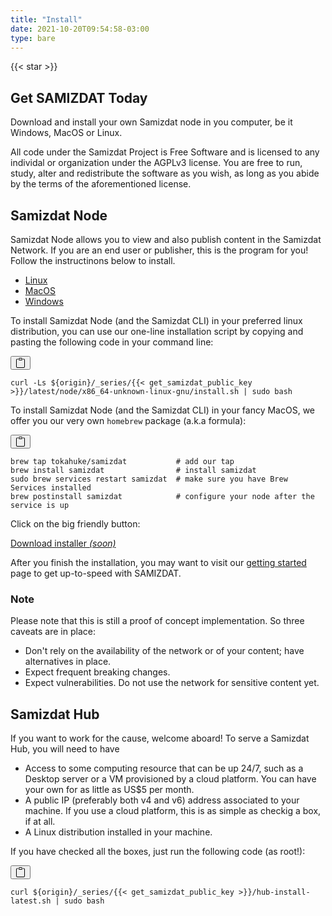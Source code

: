 ```yaml
---
title: "Install"
date: 2021-10-20T09:54:58-03:00
type: bare
---
```


<div class="d-flex align-items-center mb-5" style="flex-direction:column;">

<section id="hero" class="d-flex w-50 py-5" style="flex-direction: column; align-items: center;">
  <div class="pt-3"></div>

  {{< star >}}

  <h1 class="text-monospace font-weight-bold pt-4">
    Get SAMIZDAT Today
  </h1>
  <p class="pt-3 h4 w-75 text-center">
    Download and install your own Samizdat node in you computer, be it Windows, MacOS or Linux.
  </p>
  <div class="alert alert-info mt-4">
    All code under the Samizdat Project is Free Software and is licensed to any individal or
    organization under the AGPLv3 license. You are free to run, study, alter and redistribute
    the software as you wish, as long as you abide by the terms of the aforementioned license.
  </div>
</section>

<main id="content" class="w-50">
  <h2 class="text-monospace">Samizdat Node</h2>
  <p>
    Samizdat Node allows you to view and also publish content in the Samizdat Network. If you are an
    end user or publisher, this is the program for you! Follow the instructinons below to install.
  </p>

  <div id="installation-tab" class="mt-3 mb-2">
  <ul class="nav nav-pills mb-2">
    <li class="nav-item">
      <a class="nav-link" id="btn-linux" data-toggle="tab" href="#install-node-linux">Linux</a>
    </li>
    <li class="nav-item">
      <a class="nav-link" id="btn-macos" data-toggle="tab" href="#install-node-macos">MacOS</a>
    </li>
    <li class="nav-item">
      <a class="nav-link" id="btn-windows" data-toggle="tab" href="#install-node-windows">Windows</a>
    </li>
  </ul>
  <div class="tab-content">
  <div class="tab-pane" id="install-node-linux" role="tabpanel">
      <p>
        To install Samizdat Node (and the Samizdat CLI) in your preferred linux distribution, you
        can use our one-line installation script by copying and pasting the following code in your
        command line:
      </p>

<div class="pre-container">
  <button type="button" class="btn btn-primary pre-overlay" style="">
  <svg xmlns="http://www.w3.org/2000/svg" width="16" height="16" fill="currentColor" class="bi bi-clipboard" viewBox="0 0 16 16">
  <path d="M4 1.5H3a2 2 0 0 0-2 2V14a2 2 0 0 0 2 2h10a2 2 0 0 0 2-2V3.5a2 2 0 0 0-2-2h-1v1h1a1 1 0 0 1 1 1V14a1 1 0 0 1-1 1H3a1 1 0 0 1-1-1V3.5a1 1 0 0 1 1-1h1v-1z"/>
  <path d="M9.5 1a.5.5 0 0 1 .5.5v1a.5.5 0 0 1-.5.5h-3a.5.5 0 0 1-.5-.5v-1a.5.5 0 0 1 .5-.5h3zm-3-1A1.5 1.5 0 0 0 5 1.5v1A1.5 1.5 0 0 0 6.5 4h3A1.5 1.5 0 0 0 11 2.5v-1A1.5 1.5 0 0 0 9.5 0h-3z"/>
</svg>
  </button>
<pre class="template-origin"><code>curl -Ls ${origin}/_series/{{< get_samizdat_public_key >}}/latest/node/x86_64-unknown-linux-gnu/install.sh | sudo bash</code></pre>
</div>

  </div>

  <div class="tab-pane" id="install-node-macos" role="tabpanel">
      <p>
        To install Samizdat Node (and the Samizdat CLI) in your fancy MacOS, we offer you our very own <code>homebrew</code> package (a.k.a formula):
      </p>

<div class="pre-container">
  <button type="button" class="btn btn-primary pre-overlay" style="">
  <svg xmlns="http://www.w3.org/2000/svg" width="16" height="16" fill="currentColor" class="bi bi-clipboard" viewBox="0 0 16 16">
  <path d="M4 1.5H3a2 2 0 0 0-2 2V14a2 2 0 0 0 2 2h10a2 2 0 0 0 2-2V3.5a2 2 0 0 0-2-2h-1v1h1a1 1 0 0 1 1 1V14a1 1 0 0 1-1 1H3a1 1 0 0 1-1-1V3.5a1 1 0 0 1 1-1h1v-1z"/>
  <path d="M9.5 1a.5.5 0 0 1 .5.5v1a.5.5 0 0 1-.5.5h-3a.5.5 0 0 1-.5-.5v-1a.5.5 0 0 1 .5-.5h3zm-3-1A1.5 1.5 0 0 0 5 1.5v1A1.5 1.5 0 0 0 6.5 4h3A1.5 1.5 0 0 0 11 2.5v-1A1.5 1.5 0 0 0 9.5 0h-3z"/>
</svg>
  </button>
  <pre class="template-origin"><code>brew tap tokahuke/samizdat           # add our tap
brew install samizdat                # install samizdat
sudo brew services restart samizdat  # make sure you have Brew Services installed
brew postinstall samizdat            # configure your node after the service is up
</code></pre>
</div>
  </div>

  <div class="tab-pane" id="install-node-windows" role="tabpanel">
    <p>Click on the big friendly button:</p>
    <div class="text-center">
      <a href="#" class="btn btn-primary btn-lg disabled" role="button" aria-disabled="true">Download installer <em>(soon)</em> </a>
    </div>
  </div>


  </div>
  </div>

<p>After you finish the installation, you may want to visit our <a href="/docs/getting-started">getting started</a> page to get up-to-speed with SAMIZDAT.</p>

<div class="alert alert-dark my-3">
<h3 class="font-weight-bold h4">Note</h3>
<p>Please note that this is still a proof of concept implementation. So three caveats are in place:</p>
<ul>
  <li>Don't rely on the availability of the network or of your content; have alternatives in place.</li>
  <li>Expect frequent breaking changes.</li>
  <li>Expect vulnerabilities. Do not use the network for sensitive content yet.</li>
</ul>
</div>

  <h2 class="text-monospace">Samizdat Hub</h2>

  <p>
    If you want to work for the cause, welcome aboard! To serve a Samizdat Hub, you will need to
    have
  </p>

  <ul>
    <li>
      Access to some computing resource that can be up 24/7, such as a Desktop server or a VM
      provisioned by a cloud platform. You can have your own for as little as US$5 per month.
    </li>
    <li>
      A public IP (preferably both v4 and v6) address associated to your machine. If you use a cloud platform, this is as simple as checkig a box, if at all.
    </li>
    <li>A Linux distribution installed in your machine.</li>
  </ul>

  <p>If you have checked all the boxes, just run the following code (as root!):</p>
  <div class="pre-container">
  <button type="button" class="btn btn-primary pre-overlay" style="">
  <svg xmlns="http://www.w3.org/2000/svg" width="16" height="16" fill="currentColor" class="bi bi-clipboard" viewBox="0 0 16 16">
  <path d="M4 1.5H3a2 2 0 0 0-2 2V14a2 2 0 0 0 2 2h10a2 2 0 0 0 2-2V3.5a2 2 0 0 0-2-2h-1v1h1a1 1 0 0 1 1 1V14a1 1 0 0 1-1 1H3a1 1 0 0 1-1-1V3.5a1 1 0 0 1 1-1h1v-1z"/>
  <path d="M9.5 1a.5.5 0 0 1 .5.5v1a.5.5 0 0 1-.5.5h-3a.5.5 0 0 1-.5-.5v-1a.5.5 0 0 1 .5-.5h3zm-3-1A1.5 1.5 0 0 0 5 1.5v1A1.5 1.5 0 0 0 6.5 4h3A1.5 1.5 0 0 0 11 2.5v-1A1.5 1.5 0 0 0 9.5 0h-3z"/>
</svg>
  </button>
  <pre class="template-origin"><code>curl ${origin}/_series/{{< get_samizdat_public_key >}}/hub-install-latest.sh | sudo bash</code></pre>
  </div>
</main>
</div>


<script>
  let os = "unknown";
  if (navigator.appVersion.indexOf('Win') != -1) os = 'windows';
  if (navigator.appVersion.indexOf('Mac') != -1) os = 'macos';
  if (navigator.appVersion.indexOf('X11') != -1) os = 'linux';
  if (navigator.appVersion.indexOf('Linux') != -1) os = 'linux';

  let currentButton = document.querySelector(`#btn-${os}`);
  let currentActive = document.querySelector(`#install-node-${os}`);
  document.querySelectorAll(".nav-link").forEach(el => {
    el.addEventListener("click", (e) => {
      currentActive.classList.remove("show");
      currentActive.classList.remove("active");
      currentButton.classList.remove("active");

      currentButton = el;
      currentActive = document.querySelector(el.getAttribute("href"));
      
      currentActive.classList.add("show");
      currentActive.classList.add("active");
      currentButton.classList.add("active");

      e.preventDefault();
      return false;
    })
  });

  currentActive.classList.add("show");
  currentActive.classList.add("active");
  currentButton.classList.add("active");

  document.querySelectorAll(".pre-container").forEach(el => {
    const copyButton = el.querySelector("button.pre-overlay");
    const content = el.querySelector("pre").textContent.replace('${origin}', window.origin);
    copyButton.addEventListener("click", (e) => {
      navigator.clipboard.writeText(content);
    });
  });
</script>
